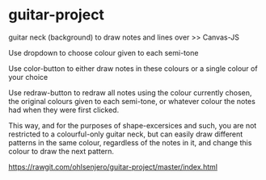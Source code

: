 # guitar-project

guitar neck (background) to draw notes and lines over >> Canvas-JS

Use dropdown to choose colour given to each semi-tone

Use color-button to either draw notes in these colours or a single colour of your choice

Use redraw-button to redraw all notes using the colour currently chosen, the original colours given to each semi-tone, or whatever colour the notes had when they were first clicked.

This way, and for the purposes of shape-excersices and such, you are not restricted to a colourful-only guitar neck, but can easily draw different patterns in the same colour, regardless of the notes in it, and change this colour to draw the next pattern.


https://rawgit.com/ohlsenjero/guitar-project/master/index.html
